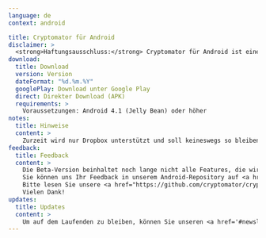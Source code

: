 ```yaml
---
language: de
context: android

title: Cryptomator für Android
disclaimer: >
  <strong>Haftungsausschluss:</strong> Cryptomator für Android ist eine Beta-Software. Durch das Herunterladen von Cryptomator, stimmen Sie zu, Cryptomator nur für Testzwecke mit wiederherstellbaren Daten zu verwenden. Die Entwickler von Cryptomator haften nicht für Verluste oder Schäden an Ihren Daten.
download:
  title: Download
  version: Version
  dateFormat: "%d.%m.%Y"
  googlePlay: Download unter Google Play
  direct: Direkter Download (APK)
  requirements: >
    Voraussetzungen: Android 4.1 (Jelly Bean) oder höher
notes:
  title: Hinweise
  content: >
    Zurzeit wird nur Dropbox unterstützt und soll keineswegs so bleiben. Das nächste Update (Version 0.2) beinhaltet zunächst zahlreiche Fehlerbehebungen. Ab Version 0.3 werden wir nach und nach die Unterstützung von Google Drive, OneDrive und WebDAV einbauen.
feedback:
  title: Feedback
  content: >
    Die Beta-Version beinhaltet noch lange nicht alle Features, die wir für die finale Version vorgesehen haben, und hat uns bekannte Bugs, aber wir sind trotzdem offen für Vorschläge und natürlich Fehlerberichte.<br/>
    Sie können uns Ihr Feedback in unserem Android-Repository auf <a href="https://github.com/cryptomator/cryptomator-android">GitHub</a> mitteilen.<br/>
    Bitte lesen Sie unsere <a href="https://github.com/cryptomator/cryptomator-android/blob/master/CONTRIBUTING.md">Contribution Guidelines</a> sorgfältig durch. :cat:<br/>
    Vielen Dank!
updates:
  title: Updates
  content: >
    Um auf dem Laufenden zu bleiben, können Sie unseren <a href='#newsletter'>Newsletter</a> abonnieren oder diese Seite gelegentlich besuchen.
---
```

